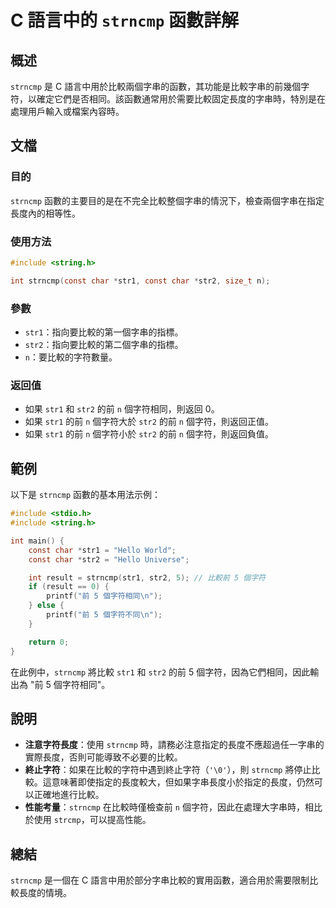 <!--
Meta Description: # C 語言中的 `strncmp` 函數詳解 ## 概述 `strncmp` 是 C 語言中用於比較兩個字串的函數，其功能是比較字串的前幾個字符，以確定它們是否相同。該函數通常用於需要比較固定長度的字串時，特別是在處理用戶輸入或檔案內容時。 ## 文檔 ### 目的 `strncmp` 函數的主要...
Meta Keywords: strncmp, str1, str2, 個字符, const
-->

# C 語言中的 `strncmp` 函數詳解

## 概述
`strncmp` 是 C 語言中用於比較兩個字串的函數，其功能是比較字串的前幾個字符，以確定它們是否相同。該函數通常用於需要比較固定長度的字串時，特別是在處理用戶輸入或檔案內容時。

## 文檔
### 目的
`strncmp` 函數的主要目的是在不完全比較整個字串的情況下，檢查兩個字串在指定長度內的相等性。

### 使用方法
```c
#include <string.h>

int strncmp(const char *str1, const char *str2, size_t n);
```

### 參數
- `str1`：指向要比較的第一個字串的指標。
- `str2`：指向要比較的第二個字串的指標。
- `n`：要比較的字符數量。

### 返回值
- 如果 `str1` 和 `str2` 的前 `n` 個字符相同，則返回 0。
- 如果 `str1` 的前 `n` 個字符大於 `str2` 的前 `n` 個字符，則返回正值。
- 如果 `str1` 的前 `n` 個字符小於 `str2` 的前 `n` 個字符，則返回負值。

## 範例
以下是 `strncmp` 函數的基本用法示例：

```c
#include <stdio.h>
#include <string.h>

int main() {
    const char *str1 = "Hello World";
    const char *str2 = "Hello Universe";

    int result = strncmp(str1, str2, 5); // 比較前 5 個字符
    if (result == 0) {
        printf("前 5 個字符相同\n");
    } else {
        printf("前 5 個字符不同\n");
    }

    return 0;
}
```

在此例中，`strncmp` 將比較 `str1` 和 `str2` 的前 5 個字符，因為它們相同，因此輸出為 "前 5 個字符相同"。

## 說明
- **注意字符長度**：使用 `strncmp` 時，請務必注意指定的長度不應超過任一字串的實際長度，否則可能導致不必要的比較。
- **終止字符**：如果在比較的字符中遇到終止字符（`'\0'`），則 `strncmp` 將停止比較。這意味著即使指定的長度較大，但如果字串長度小於指定的長度，仍然可以正確地進行比較。
- **性能考量**：`strncmp` 在比較時僅檢查前 `n` 個字符，因此在處理大字串時，相比於使用 `strcmp`，可以提高性能。

## 總結
`strncmp` 是一個在 C 語言中用於部分字串比較的實用函數，適合用於需要限制比較長度的情境。